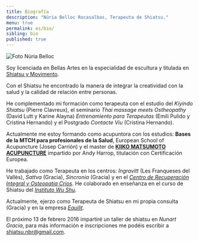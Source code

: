 ```yaml
---
title: Biografía
description: "Núria Belloc Rocasalbas, Terapeuta de Shiatsu."
menu: true
permalink: es/bio/
sibling: bio
published: true
---
```



![Foto Núria Belloc]({{site.baseurl}}/image/nuria-belloc.jpg)

Soy licenciada en Bellas Artes en la especialidad de escultura y titulada en [Shiatsu y Movimento](http://www.shiatsu-movimiento.com).

Con el Shiatsu he encontrado la manera de integrar la creatividad con la salud y la calidad de relación entre personas.

He complementado mi formación como terapeuta con el estudio del _Kiyindo Shiatsu_ (Pierre Clavreux), el seminario _Thai massage meets Ostheopathy_ (David Lutt y Karine Alayna) _Entrenamiento para Terapeutas_ (Emili Pulido y Cristina Hernando) y el Postgrado _Contacte Viu_ (Cristina Hernando).

Actualmente me estoy formando como acupuntora con los estudios: **Bases de la MTCH para profesionales de la Salud**, European School of Acupuncture (Josep Carrión) y el master de **[KIIKO MATSUMOTO ACUPUNCTURE](http://www.kiikomatsumoto.com/)** impartido por Andy Harrop, titulación con Certificación Europea.

He trabajado como Terapeuta en los centros: _Ingravitt_ (Les Franqueses del Vallès), _Sattva_ (Gracia), _Sincronia_ (Gracia) y en el _[Centro de Recuperación Integral y Osteopatia Crios][crios]_. He colaborado en enseñanza en el curso de Shiatsu del _[Instituto Wu Shu][wushu]_.

Actualmente, ejerzo como Terapeuta de Shiatsu en mi propia consulta (Gracia) y en la empresa _[Equilit][equilit]_.

El próximo 13 de febrero 2016 impartiré un taller de shiatsu en _Nunart Gracia_, para más información e inscripciones me podéis escribir a [shiatsu.nbr@gmail.com](mailto:shiatsu.nbr@gmail.com).

[crios]: http://www.criosgracia.com
[wushu]: http://www.institutodewushu.com
[equilit]: http://equilit.com/
